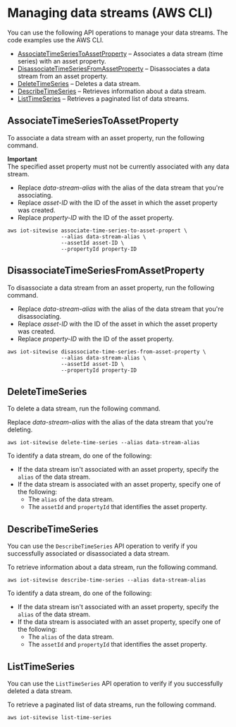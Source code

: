 # Managing data streams \(AWS CLI\)<a name="manage-data-streams-cli"></a>

You can use the following API operations to manage your data streams\. The code examples use the AWS CLI\.
+ [AssociateTimeSeriesToAssetProperty](https://docs.aws.amazon.com/iot-sitewise/latest/APIReference/API_AssociateTimeSeriesToAssetProperty.html) – Associates a data stream \(time series\) with an asset property\.
+ [DisassociateTimeSeriesFromAssetProperty](https://docs.aws.amazon.com/iot-sitewise/latest/APIReference/API_DisassociateTimeSeriesFromAssetProperty.html) – Disassociates a data stream from an asset property\.
+ [DeleteTimeSeries](https://docs.aws.amazon.com/iot-sitewise/latest/APIReference/API_DeleteTimeSeries.html) – Deletes a data stream\.
+ [DescribeTimeSeries](https://docs.aws.amazon.com/iot-sitewise/latest/APIReference/API_DescribeTimeSeries.html) – Retrieves information about a data stream\.
+ [ListTimeSeries](https://docs.aws.amazon.com/iot-sitewise/latest/APIReference/API_ListTimeSeries.html) – Retrieves a paginated list of data streams\.

## AssociateTimeSeriesToAssetProperty<a name="AssociateTimeSeriesToAssetProperty"></a>

To associate a data stream with an asset property, run the following command\.

**Important**  
The specified asset property must not be currently associated with any data stream\.
+ Replace *data\-stream\-alias* with the alias of the data stream that you're associating\.
+ Replace *asset\-ID* with the ID of the asset in which the asset property was created\.
+ Replace *property\-ID* with the ID of the asset property\.

```
aws iot-sitewise associate-time-series-to-asset-propert \ 
                 --alias data-stream-alias \
                 --assetId asset-ID \
                 --propertyId property-ID
```

## DisassociateTimeSeriesFromAssetProperty<a name="DisassociateTimeSeriesFromAssetProperty"></a>

To disassociate a data stream from an asset property, run the following command\.
+ Replace *data\-stream\-alias* with the alias of the data stream that you're disassociating\.
+ Replace *asset\-ID* with the ID of the asset in which the asset property was created\.
+ Replace *property\-ID* with the ID of the asset property\.

```
aws iot-sitewise disassociate-time-series-from-asset-property \ 
                 --alias data-stream-alias \
                 --assetId asset-ID \
                 --propertyId property-ID
```

## DeleteTimeSeries<a name="DeleteTimeSeries"></a>

To delete a data stream, run the following command\.

Replace *data\-stream\-alias* with the alias of the data stream that you're deleting\.

```
aws iot-sitewise delete-time-series --alias data-stream-alias
```

To identify a data stream, do one of the following:
+ If the data stream isn't associated with an asset property, specify the `alias` of the data stream\.
+ If the data stream is associated with an asset property, specify one of the following: 
  + The `alias` of the data stream\.
  + The `assetId` and `propertyId` that identifies the asset property\.

## DescribeTimeSeries<a name="DescribeTimeSeries"></a>

You can use the `DescribeTimeSeries` API operation to verify if you successfully associated or disassociated a data stream\.

To retrieve information about a data stream, run the following command\.

```
aws iot-sitewise describe-time-series --alias data-stream-alias
```

To identify a data stream, do one of the following:
+ If the data stream isn't associated with an asset property, specify the `alias` of the data stream\.
+ If the data stream is associated with an asset property, specify one of the following: 
  + The `alias` of the data stream\.
  + The `assetId` and `propertyId` that identifies the asset property\.

## ListTimeSeries<a name="ListTimeSeries"></a>

You can use the `ListTimeSeries` API operation to verify if you successfully deleted a data stream\.

To retrieve a paginated list of data streams, run the following command\.

```
aws iot-sitewise list-time-series
```